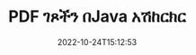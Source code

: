 ---
############################# Static ############################
layout: "auto-gen-merger"
date: 2022-10-24T15:12:53
draft: false
otherformats: xps tex epub

############################# Head ############################
head_title: "PDF ገጾችን በJava አሽከርክር - በ90፣ 180፣ 270 አንግል አሽከርክር"
head_description: "የሰነዶች ውህደት ኤፒአይን በመጠቀም የPDF ፋይል የተወሰኑ ወይም ሁሉንም የሰነድ ገጾችን በ90፣ 180፣ 270 የማዞሪያ አንግል አሽከርክር።"

############################# Header ############################
title: "PDF ገጾችን በJava አሽከርክር"
description: "PDF ገጾችን ከጥቂት መስመሮች Java ኮድ ጋር አሽከርክር።"
bg_image: "https://cms.admin.containerize.com/templates/aspose/App_Themes/V3/images/bg/header1.png"
bg_overlay: false
button:
    enable: true
    icon: "fas fa-arrow-down"
    label: "ነጻ ሙከራ ያውርዱ"
    link: "https://downloads.groupdocs.com/merger/java"

############################# SubMenu ############################
submenu:
    enable: true

    left:
        img_alt: "GroupDocs.Merger for Java"
        image: "https://cms.admin.containerize.com/templates/groupdocs/images/product-logos/90x90-noborder/groupdocs-merger-java.png"
        product: "GroupDocs.Merger"
        platform: "Java"

    middle:
        button:

            # button loop
            - link: "https://apireference.groupdocs.com/merger/java"
              text: "የኤፒአይ ማጣቀሻ"

            # button loop
            - link: "https://github.com/groupdocs-merger"
              text: "የኮድ ምሳሌዎች"

            # button loop
            - link: "https://products.groupdocs.app/merger/family"
              text: "የቀጥታ ማሳያዎች"

            # button loop
            - link: "https://purchase.groupdocs.com/pricing/merger/java"
              text: "የዋጋ አሰጣጥ"

    right:
        link_download: "https://downloads.groupdocs.com/merger"
        link_learn: "https://docs.groupdocs.com/merger/java"
        link_buy: "https://purchase.groupdocs.com"

############################# About ############################
about:
    enable: true
    title: "ስለ GroupDocs.Merger for Java ኤፒአይ"
    content: |
        [GroupDocs.Merger for Java](/am/merger/java/) ፒዲኤፍ፣ ማይክሮሶፍት ኦፊስ (ቃል፣ ኤክሴል፣ ፓወር ፖይንት) ጨምሮ በተለያዩ የሰነድ ቅርጸቶች መካከል ደህንነቱ በተጠበቀ ሁኔታ ለመዋሃድ እና ለመከፋፈል ቀላል መፍትሄ ይሰጣል። , OneNote)፣ OpenDocument፣ HTML፣ ምስሎች እና ሌሎች በJava መተግበሪያዎች ውስጥ። የኮዱ ጥቂት መስመሮችን በማከል፣ እንደ ማንቀሳቀስ፣ ማስወገድ፣ ማሽከርከር፣ መለዋወጥ፣ ማውጣት ወይም በሰነዶቹ ውስጥ ያሉትን የገጾች አቅጣጫ መቀየር የመሳሰሉ በርካታ የሰነድ ስራዎችን ያከናውኑ። የሰነዶች ውህደት ኤፒአይ እንዲሁ የሰነድ ገጾችን በገጽ ላይ ያለውን የሰነድ አወቃቀሩን፣ ቅርጸቱን እና ይዘቱን ለመተንተን እንደ ምስል ቅድመ እይታን ይደግፋል።
        
        GroupDocs.Merger API የፋይል ገጽ ​​ማሽከርከር ባህሪያትን ለሚፈልጉ የድርጅት መፍትሄዎች ትክክለኛ ምርጫ ነው። እነዚህ ኤፒአይዎች በሁሉም ዋና ስርዓተ ክወናዎች እና መድረኮች J2SE 7.0 (1.7), J2SE 8.0 (1.8), Java 10ን ጨምሮ በደንብ ይደገፋሉ።

############################# Steps ############################
steps:
    enable: true
    title_left: "PDF የፋይል ገጾችን በJava አሽከርክር"
    content_left: |
        [GroupDocs.Merger for Java](/am/merger/java/) ለJava ገንቢዎች አንዳንድ የተወሰኑ ወይም ሁሉንም ገጾች በPDF ፋይል በ90 ማሽከርከር ቀላል ያደርገዋል። ፣ ጥቂት ቀላል ደረጃዎችን በመተግበር 180 ወይም 270 የማዞሪያ አንግል።
        
        * በተፈለገው የማዞሪያ አንግል እና የገጽ ቁጥሮች **የዙር አማራጮችን ያስጀምሩ።
        * አዲስ የ **Merger** ይፍጠሩ እና የምንጭ ሰነድ መንገድን እንደ ግንበኛ መለኪያ ይለፉ።
        * **መዞሪያ ገጾችን ይደውሉ እና **የRotateOptions** ነገርን ይለፉ።
        * ወደ **Save** ይደውሉ እና የውጤቱን ሰነድ ለማስቀመጥ የፋይል ዱካውን ይጥቀሱ።

    title_right: "የስርዓት መስፈርቶች"
    content_right: |
        GroupDocs.Merger for Java ኤፒአይዎች በሁሉም ዋና መድረኮች እና ስርዓተ ክወናዎች ላይ ይደገፋሉ። ከዚህ በታች ያለውን ኮድ ከመተግበሩ በፊት፣ እባክዎ በስርዓትዎ ላይ የሚከተሉት ቅድመ ሁኔታዎች እንዳሉዎት ያረጋግጡ።

        * ስርዓተ ክወናዎች-ማይክሮሶፍት ዊንዶውስ ፣ ሊኑክስ ፣ ማክኦኤስ
        * የልማት አካባቢ፡ NetBeans, IntelliJ IDEA, Eclipse
        * ማዕቀፎች: J2SE 7.0 (1.7), J2SE 8.0 (1.8), Java 10
        * የቅርብ ጊዜውን የGroupDocs.Merger for Java ስሪት ከ[Maven](https://repository.groupdocs.com/webapp/#/artifacts/browse/tree/General/repo/com/groupdocs/groupdocs-merger) ያውርዱ
         
    code: |
     {{% merger/additional-styles %}}
     {{< merger/code-merger title="የJava ምሳሌ ኮድን በመጠቀም የPDF ፋይል ገጾችን እንዴት ማሽከርከር እንደሚቻል">}}

        ```java    
        // GroupDocs.Merger APIን በመጠቀም የPDF ፋይል ገጾችን አሽከርክር
        // የማዞሪያ አንግል እና የሚሽከረከሩ የገጽ ቁጥሮችን ለመለየት የRotateOptions ክፍልን ያስጀምሩ
        RotateOptions rotateOptions = new RotateOptions(RotateMode.Rotate180, new int[] { 2, 3 });

        // የፈጣን ውህደት ከግቤት PDF ሰነድ ጋር
        Merger merger = new Merger("input.pdf");

        // ወደ rotatePages ዘዴ ይደውሉ እና የRotateOptions ነገርን ወደ እሱ ያስተላልፉ
        merger.rotatePages(rotateOptions);
    
        // የውጤት ሰነዱን ለማስቀመጥ የመቆያ ዘዴ ይደውሉ እና የተፈለገውን የፋይል መንገድ ይለፉ
        merger.save("output.pdf");
        ```
     {{< /merger/code-merger >}}

############################# Demos ############################
demos:
    enable: true
    title: "የቀጥታ ማሳያዎች - PDF የፋይል ገጾችን በመስመር ላይ አሽከርክር"
    content: |
       [GroupDocs.Merger Live Demos](https://products.groupdocs.app/splitter/rotate-pages/pdf) ድህረ ገጽን በመጎብኘት የPDF ፋይል ገጾችን አሽከርክር።
       የቀጥታ ማሳያው የሚከተሉት ጥቅሞች አሉት።
        
############################# About Formats ############################
about_formats:
    enable: true

############################# More Formats ############################
more_formats:
    enable: true
    title: "የሌላ ሰነድ ቅርጸቶችን ገጾችን አሽከርክር"
    content: |
        የJava ሰነዶች ውህደት እና ኤፒአይ ለፋይል ቅርጸቶች እና ምስሎች። ከታች እንደተገለጸው አንዳንድ ታዋቂ የፋይል ቅርጸቶችን አሽከርክር።

############################# Back to top ###############################
back_to_top:
    enable: true
---